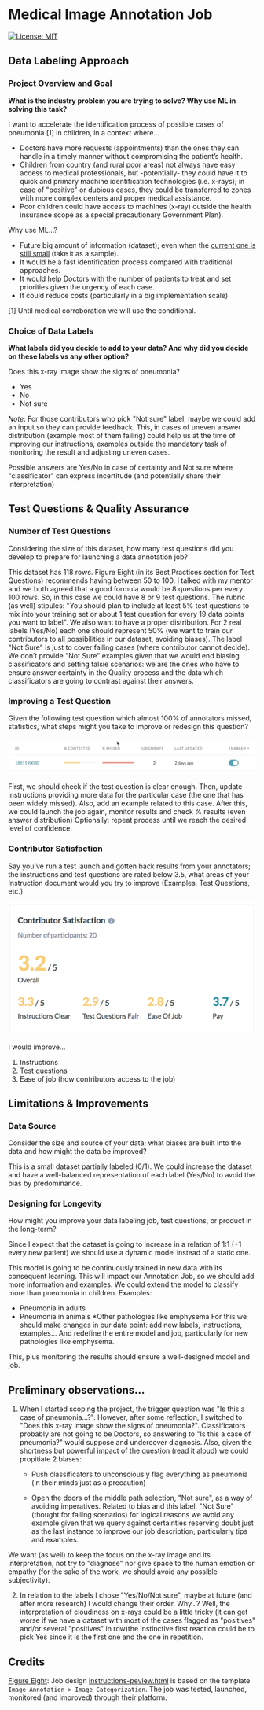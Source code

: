 # Medical Image Annotation Job

[![License: MIT](https://img.shields.io/badge/License-MIT-brightgreen.svg)](https://opensource.org/licenses/MIT)

## Data Labeling Approach

### Project Overview and Goal

**What is the industry problem you are trying to solve? Why use ML in solving this task?**

I want to accelerate the identification process of possible cases of pneumonia [1] in children, in a context where...

* Doctors have more requests (appointments) than the ones they can handle in a timely manner without compromising the patient’s health.
* Children from country (and rural poor areas) not always have easy access to medical professionals, but -potentially- they could have it to quick and primary machine identification technologies (i.e. x-rays); in case of "positive" or dubious cases, they could be transferred to zones  with more complex centers and proper medical assistance.
* Poor children could have access to machines (x-ray) outside the health insurance scope as a special precautionary Government Plan).

Why use ML...?
* Future big amount of information (dataset); even when the [current one is still small](dataset.csv) (take it as a sample).
* It would be a fast identification process compared with traditional approaches.
* It would help Doctors with the number of patients to treat and set priorities given the urgency of each case.
* It could reduce costs (particularly in a big implementation scale) 

[1] Until medical corroboration we will use the conditional.

### Choice of Data Labels

**What labels did you decide to add to your data? And why did you decide on these labels vs any other option?**

Does this x-ray image show the signs of pneumonia?
* Yes
* No
* Not sure

*Note*: For those contributors who pick "Not sure" label, maybe we could add an input so they can provide feedback. This, in cases of uneven answer distribution (example most of them failing) could help us at the time of improving our instructions, examples outside the mandatory task of monitoring the result and adjusting uneven cases. 

Possible answers are Yes/No in case of certainty and Not sure where "classificator" can express incertitude (and potentially share their interpretation)

## Test Questions & Quality Assurance

### Number of Test Questions

Considering the size of this dataset, how many test questions did you develop to prepare for launching a data annotation job?

This dataset has 118 rows. Figure Eight (in its Best Practices section for Test Questions) recommends having between 50 to 100. 
I talked with my mentor and we both agreed that a good formula would be 8 questions per every 100 rows. So, in this case we could have 8 or 9 test questions.
The rubric (as well) stipules: "You should plan to include at least 5% test questions to mix into your training set or about 1 test question for every 19 data points you want to label".
We also want to have a proper distribution. For 2 real labels (Yes/No) each one should represent 50% (we want to train our contributors to all possibilities in our dataset, avoiding biases).
The label "Not Sure" is just to cover failing cases (where contributor cannot decide). We don’t provide "Not Sure" examples given that we would end biasing classificators and setting falsie scenarios: we are the ones who have to ensure answer certainty in the Quality process and the data which classificators are going to contrast against their answers.

### Improving a Test Question

Given the following test question which almost 100% of annotators missed, statistics, what steps might you take to improve or redesign this question?

![Missed questions](images/monitor.png)

First, we should check if the test question is clear enough.
Then, update instructions providing more data for the particular case (the one that has been widely missed).
Also, add an example related to this case.
After this, we could launch the job again, monitor results and check % results (even answer distribution)
Optionally: repeat process until we reach the desired level of confidence.

### Contributor Satisfaction

Say you’ve run a test launch and gotten back results from your annotators; the instructions and test questions are rated below 3.5, what areas of your Instruction document would you try to improve (Examples, Test Questions, etc.)

![Contributor Satisfaction](images/satisfaction.png)

I would improve…
1.	Instructions
2.	Test questions
3.	Ease of job (how contributors access to the job)

## Limitations & Improvements

### Data Source

Consider the size and source of your data; what biases are built into the data and how might the data be improved?

This is a small dataset partially labeled (0/1). We could increase the dataset and have a well-balanced representation of each label (Yes/No) to avoid the bias by predominance.

### Designing for Longevity

How might you improve your data labeling job, test questions, or product in the long-term?

Since I expect that the dataset is going to increase in a relation of 1:1 (+1 every new patient) we should use a dynamic model instead of a static one. 

This model is going to be continuously trained in new data with its consequent learning. This will impact our Annotation Job, so we should add more information and examples.
We could extend the model to classify more than pneumonia in children.
Examples:
* Pneumonia in adults
* Pneumonia in animals
*Other pathologies like emphysema
For this we should make changes in our data point: add new labels, instructions, examples… And redefine the entire model and job, particularly for new pathologies like emphysema.

This, plus monitoring the results should ensure a well-designed model and job.


## Preliminary observations…

1.	When I started scoping the project, the trigger question was "Is this a case of pneumonia…?". However, after some reflection, I switched to "Does this x-ray image show the signs of pneumonia?".
Classificators probably are not going to be Doctors, so answering to "Is this a case of pneumonia?" would suppose and undercover diagnosis. Also, given the shortness but powerful impact of the question (read it aloud) we could propitiate 2 biases:

    * Push classificators to unconsciously flag everything as pneumonia (in their minds just as a precaution)

    * Open the doors of the middle path selection, "Not sure", as a way of avoiding imperatives. Related to bias and this label, "Not Sure" (thought for failing scenarios) for logical reasons we avoid any example given that we query against certainties reserving doubt just as the last instance to improve our job description, particularly tips and examples.

We want (as well) to keep the focus on the x-ray image and its interpretation, not try to "diagnose" nor give space to the human emotion or empathy (for the sake of the work, we should avoid any possible subjectivity).

2.	In relation to the labels I chose "Yes/No/Not sure", maybe at future (and after more research) I would change their order. Why…? Well, the interpretation of cloudiness on x-rays could be a little tricky (it can get worse if we have a dataset with most of the cases flagged as "positives" and/or several "positives" in row)the instinctive first reaction could be to pick Yes since it is the first one and the one in repetition. 

## Credits

[Figure Eight](https://www.figure-eight.com/): Job design [instructions-peview.html](instructions-preview.htm) is based on the template `Image Annotation > Image Categorization`. The job was tested, launched, monitored (and improved) through their platform.